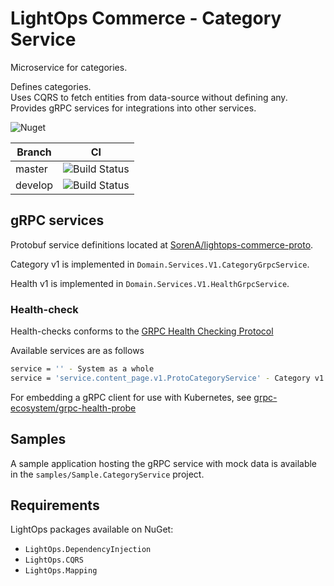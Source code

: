 # LightOps Commerce - Category Service

Microservice for categories.

Defines categories.  
Uses CQRS to fetch entities from data-source without defining any.  
Provides gRPC services for integrations into other services.

![Nuget](https://img.shields.io/nuget/v/LightOps.Commerce.Services.Category)

| Branch | CI |
| --- | --- |
| master | ![Build Status](https://dev.azure.com/sorendev/LightOps%20Commerce/_apis/build/status/LightOps.Commerce.Services.Category?branchName=master) |
| develop | ![Build Status](https://dev.azure.com/sorendev/LightOps%20Commerce/_apis/build/status/LightOps.Commerce.Services.Category?branchName=develop) |

## gRPC services

Protobuf service definitions located at [SorenA/lightops-commerce-proto](https://github.com/SorenA/lightops-commerce-proto).

Category v1 is implemented in `Domain.Services.V1.CategoryGrpcService`.

Health v1 is implemented in `Domain.Services.V1.HealthGrpcService`.

### Health-check

Health-checks conforms to the [GRPC Health Checking Protocol](https://github.com/grpc/grpc/blob/master/doc/health-checking.md)

Available services are as follows

```bash
service = '' - System as a whole
service = 'service.content_page.v1.ProtoCategoryService' - Category v1
```

For embedding a gRPC client for use with Kubernetes, see [grpc-ecosystem/grpc-health-probe](https://github.com/grpc-ecosystem/grpc-health-probe)

## Samples

A sample application hosting the gRPC service with mock data is available in the `samples/Sample.CategoryService` project.

## Requirements

LightOps packages available on NuGet:

- `LightOps.DependencyInjection`
- `LightOps.CQRS`
- `LightOps.Mapping`
